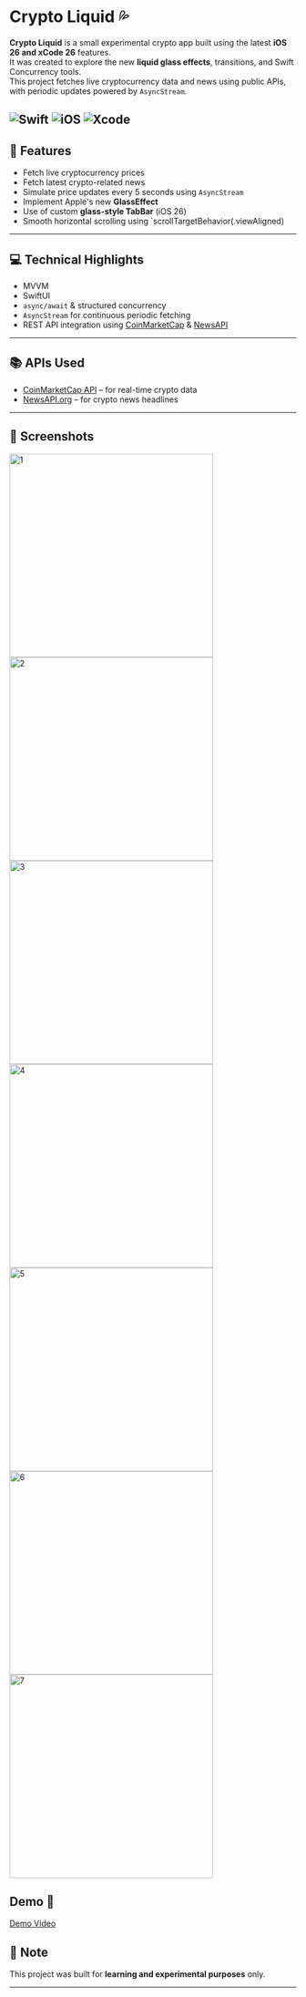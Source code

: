 

# Crypto Liquid 💦

**Crypto Liquid** is a small experimental crypto app built using the latest **iOS 26 and xCode 26** features.  
It was created to explore the new **liquid glass effects**, transitions, and Swift Concurrency tools.  
This project fetches live cryptocurrency data and news using public APIs, with periodic updates powered by `AsyncStream`.

![Swift](https://img.shields.io/badge/Swift-6.0-orange)
![iOS](https://img.shields.io/badge/iOS-26.0%2B-white)
![Xcode](https://img.shields.io/badge/Xcode-26.0-blue)
---

## 🚀 Features

- Fetch live cryptocurrency prices
- Fetch latest crypto-related news
- Simulate price updates every 5 seconds using `AsyncStream`
- Implement Apple's new **GlassEffect**
- Use of custom **glass-style TabBar** (iOS 26)
- Smooth horizontal scrolling using `scrollTargetBehavior(.viewAligned)

---

## 💻 Technical Highlights

- MVVM
- SwiftUI 
- `async/await` & structured concurrency
- `AsyncStream` for continuous periodic fetching
- REST API integration using [CoinMarketCap](https://coinmarketcap.com/api/) & [NewsAPI](https://newsapi.org/)

---

## 📚 APIs Used

- [CoinMarketCap API](https://coinmarketcap.com/api/) – for real-time crypto data
- [NewsAPI.org](https://newsapi.org) – for crypto news headlines

---

## 📸 Screenshots
<img width="357" alt="1" src="https://github.com/user-attachments/assets/cb901a2d-39dd-4be4-9232-39d76f3a1619" />
<img width="357" alt="2" src="https://github.com/user-attachments/assets/8f6248e7-0f0b-476d-87d6-cab55443c374" />
<img width="357" alt="3" src="https://github.com/user-attachments/assets/3ccaf3df-6e88-4390-bd99-3c9455430917" />
<img width="357" alt="4" src="https://github.com/user-attachments/assets/d97125b4-8a89-4a9d-b267-26c887d1e40f" />
<img width="357" alt="5" src="https://github.com/user-attachments/assets/06192457-eef4-4894-9502-5799ce6609a8" />
<img width="357" alt="6" src="https://github.com/user-attachments/assets/f4c83a78-5955-4500-a33e-baf82b5e8c5a" />
<img width="357" alt="7" src="https://github.com/user-attachments/assets/0eb09027-d357-4ecf-8d58-f17b7c9f339a" />

## Demo 🎥
[Demo Video](https://youtube.com/shorts/xWtejsPJl7A?feature=share)

## 📌 Note

This project was built for **learning and experimental purposes** only.

---





